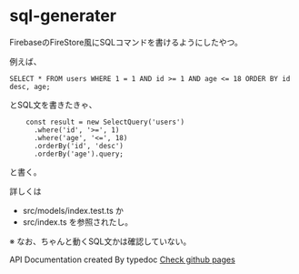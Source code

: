 # sql-generater

FirebaseのFireStore風にSQLコマンドを書けるようにしたやつ。

例えば、
```
SELECT * FROM users WHERE 1 = 1 AND id >= 1 AND age <= 18 ORDER BY id desc, age;
```
とSQL文を書きたきゃ、
```
    const result = new SelectQuery('users')
      .where('id', '>=', 1)
      .where('age', '<=', 18)
      .orderBy('id', 'desc')
      .orderBy('age').query;
```
と書く。

詳しくは
- src/models/index.test.ts
か
- src/index.ts
を参照されたし。

※ なお、ちゃんと動くSQL文かは確認していない。

API Documentation created By typedoc [Check github pages](https://shigarashi1.github.io/sql-generater/)